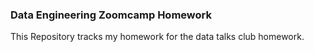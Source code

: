 ### Data Engineering Zoomcamp Homework

This Repository tracks my homework for the data talks club homework.